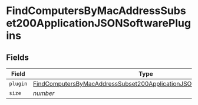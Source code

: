 # FindComputersByMacAddressSubset200ApplicationJSONSoftwarePlugins


## Fields

| Field                                                                                                                                                                       | Type                                                                                                                                                                        | Required                                                                                                                                                                    | Description                                                                                                                                                                 | Example                                                                                                                                                                     |
| --------------------------------------------------------------------------------------------------------------------------------------------------------------------------- | --------------------------------------------------------------------------------------------------------------------------------------------------------------------------- | --------------------------------------------------------------------------------------------------------------------------------------------------------------------------- | --------------------------------------------------------------------------------------------------------------------------------------------------------------------------- | --------------------------------------------------------------------------------------------------------------------------------------------------------------------------- |
| `plugin`                                                                                                                                                                    | [FindComputersByMacAddressSubset200ApplicationJSONSoftwarePluginsPlugin](../../models/operations/findcomputersbymacaddresssubset200applicationjsonsoftwarepluginsplugin.md) | :heavy_minus_sign:                                                                                                                                                          | N/A                                                                                                                                                                         |                                                                                                                                                                             |
| `size`                                                                                                                                                                      | *number*                                                                                                                                                                    | :heavy_minus_sign:                                                                                                                                                          | N/A                                                                                                                                                                         | 1                                                                                                                                                                           |